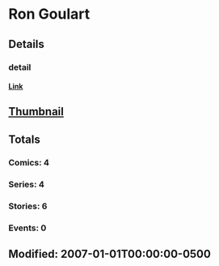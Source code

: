 # Ron  Goulart 
## Details
### detail
#### [Link](http://marvel.com/comics/creators/1360/ron_goulart?utm_campaign=apiRef&utm_source=225578a89fc76f3d20fbffda5d17a88d)
## [Thumbnail](http://i.annihil.us/u/prod/marvel/i/mg/b/40/image_not_available.jpg)
## Totals
### Comics: 4
### Series: 4
### Stories: 6
### Events: 0
## Modified: 2007-01-01T00:00:00-0500